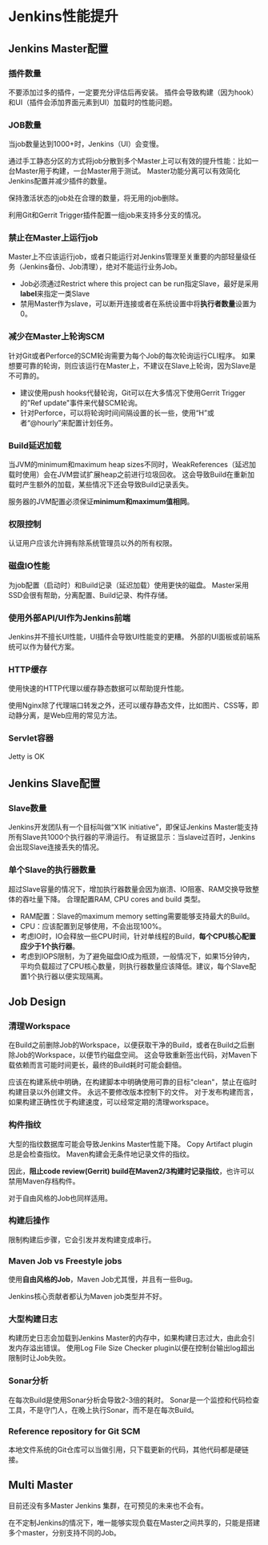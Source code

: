 # Jenkins性能提升
## Jenkins Master配置
### 插件数量
不要添加过多的插件，一定要充分评估后再安装。
插件会导致构建（因为hook）和UI（插件会添加界面元素到UI）加载时的性能问题。

### JOB数量
当job数量达到1000+时，Jenkins（UI）会变慢。

通过手工静态分区的方式将job分散到多个Master上可以有效的提升性能：比如一台Master用于构建，一台Master用于测试。
Master功能分离可以有效简化Jenkins配置并减少插件的数量。

保持激活状态的job处在合理的数量，将无用的job删除。

利用Git和Gerrit Trigger插件配置一组job来支持多分支的情况。

### 禁止在Master上运行job
Master上不应该运行job，或者只能运行对Jenkins管理至关重要的内部轻量级任务（Jenkins备份、Job清理），绝对不能运行业务Job。

* Job必须通过Restrict where this project can be run指定Slave，最好是采用**label**来指定一类Slave
* 禁用Master作为slave，可以断开连接或者在系统设置中将**执行者数量**设置为0。

### 减少在Master上轮询SCM
针对Git或者Perforce的SCM轮询需要为每个Job的每次轮询运行CLI程序。
如果想要可靠的轮询，则应该运行在Master上，不建议在Slave上轮询，因为Slave是不可靠的。

* 建议使用push hooks代替轮询，Git可以在大多情况下使用Gerrit Trigger的"Ref update"事件来代替SCM轮询。
* 针对Perforce，可以将轮询时间间隔设置的长一些，使用“H”或者“@hourly”来配置计划任务。

### Build延迟加载
当JVM的minimum和maximum heap sizes不同时，WeakReferences（延迟加载时使用）会在JVM尝试扩展heap之前进行垃圾回收。
这会导致Build在重新加载时产生额外的加载，某些情况下还会导致Build记录丢失。

服务器的JVM配置必须保证**minimum和maximum值相同**。

### 权限控制
认证用户应该允许拥有除系统管理员以外的所有权限。

### 磁盘IO性能
为job配置（启动时）和Build记录（延迟加载）使用更快的磁盘。
Master采用SSD会很有帮助，分离配置、Build记录、构件存储。

### 使用外部API/UI作为Jenkins前端
Jenkins并不擅长UI性能，UI插件会导致UI性能变的更糟。
外部的UI面板或前端系统可以作为替代方案。

### HTTP缓存
使用快速的HTTP代理以缓存静态数据可以帮助提升性能。

使用Nginx除了代理端口转发之外，还可以缓存静态文件，比如图片、CSS等，即动静分离，是Web应用的常见方法。

### Servlet容器
Jetty is OK

## Jenkins Slave配置
### Slave数量
Jenkins开发团队有一个目标叫做“X1K initiative”，即保证Jenkins Master能支持所有Slave共1000个执行器的平滑运行。
有证据显示：当slave过百时，Jenkins会出现Slave连接丢失的情况。
### 单个Slave的执行器数量
超过Slave容量的情况下，增加执行器数量会因为崩溃、IO阻塞、RAM交换导致整体的吞吐量下降。
合理配置RAM, CPU cores and build 类型。
* RAM配置：Slave的maximum memory setting需要能够支持最大的Build。
* CPU：应该配置到足够使用，不会出现100%。
* 考虑IO时，IO会释放一些CPU时间，针对单线程的Build，**每个CPU核心配置应少于1个执行器**。
* 考虑到IOPS限制，为了避免磁盘IO成为瓶颈，一般情况下，如果15分钟内，平均负载超过了CPU核心数量，则执行器数量应该降低。建议，每个Slave配置1个执行器以便实现隔离。

## Job Design
### 清理Workspace
在Build之前删除Job的Workspace，以便获取干净的Build，或者在Build之后删除Job的Workspace，以便节约磁盘空间。
这会导致重新签出代码，对Maven下载依赖而言可能时间更长，最终的Build耗时可能会翻倍。

应该在构建系统中明确，在构建脚本中明确使用可靠的目标"clean"，禁止在临时构建目录以外创建文件。
永远不要修改版本控制下的文件。
对于发布构建而言，如果构建正确性优于构建速度，可以经常定期的清理workspace。


### 构件指纹
大型的指纹数据库可能会导致Jenkins Master性能下降。
Copy Artifact plugin 总是会检查指纹。
Maven构建会无条件地记录文件的指纹。

因此，**阻止code review(Gerrit) build在Maven2/3构建时记录指纹**，也许可以禁用Maven存档构件。

对于自由风格的Job也同样适用。

### 构建后操作
限制构建后步骤，它会引发并发构建变成串行。

### Maven Job vs Freestyle jobs
使用**自由风格的Job**，Maven Job尤其慢，并且有一些Bug。

Jenkins核心贡献者都认为Maven job类型并不好。

### 大型构建日志
构建历史日志会加载到Jenkins Master的内存中，如果构建日志过大，由此会引发内存溢出错误。
使用Log File Size Checker plugin以便在控制台输出log超出限制时让Job失败。

### Sonar分析
在每次Build是使用Sonar分析会导致2-3倍的耗时。
Sonar是一个监控和代码检查工具，不是守门人，在晚上执行Sonar，而不是在每次Build。

### Reference repository for Git SCM
本地文件系统的Git仓库可以当做引用，只下载更新的代码，其他代码都是硬链接。

## Multi Master
目前还没有多Master Jenkins 集群，在可预见的未来也不会有。

在不定制Jenkins的情况下，唯一能够实现负载在Master之间共享的，只能是搭建多个master，分别支持不同的Job。